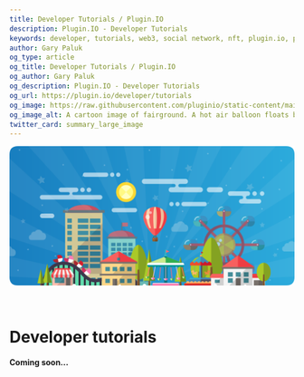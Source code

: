 ```yaml
---
title: Developer Tutorials / Plugin.IO
description: Plugin.IO - Developer Tutorials
keywords: developer, tutorials, web3, social network, nft, plugin.io, pluginio, NEKO, token, cryptocurrency, crypto
author: Gary Paluk
og_type: article
og_title: Developer Tutorials / Plugin.IO
og_author: Gary Paluk
og_description: Plugin.IO - Developer Tutorials
og_url: https://plugin.io/developer/tutorials
og_image: https://raw.githubusercontent.com/pluginio/static-content/main/lang/en/docs/v1/images/header_banner.png
og_image_alt: A cartoon image of fairground. A hot air balloon floats by through an open blue sky
twitter_card: summary_large_image
---
```


![A Plugin.IO branded banner that shows a young woman in front of a vivid blue background.](https://raw.githubusercontent.com/pluginio/static-content/main/lang/en/docs/v1/images/header_banner.png)

<br />

<h1>Developer tutorials</h1>

<h4>Coming soon...</h4>